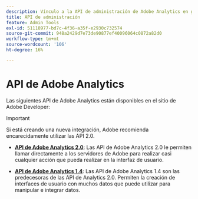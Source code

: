 ```yaml
---
description: Vínculo a la API de administración de Adobe Analytics en github.
title: API de administración
feature: Admin Tools
exl-id: 51118977-bd7c-4f36-a35f-e2930c732574
source-git-commit: 948a2429d7e73de90877ef40096064c0872a82d0
workflow-type: tm+mt
source-wordcount: '106'
ht-degree: 16%

---
```


# API de Adobe Analytics

Las siguientes API de Adobe Analytics están disponibles en el sitio de Adobe Developer:

>[!IMPORTANT]
>
>Si está creando una nueva integración, Adobe recomienda encarecidamente utilizar las API 2.0.


* [**API de Adobe Analytics 2.0**](https://developer.adobe.com/analytics-apis/docs/2.0/): Las API de Adobe Analytics 2.0 le permiten llamar directamente a los servidores de Adobe para realizar casi cualquier acción que pueda realizar en la interfaz de usuario.

* [**API de Adobe Analytics 1.4**](https://developer.adobe.com/analytics-apis/docs/1.4/): Las API de Adobe Analytics 1.4 son las predecesoras de las API de Analytics 2.0. Permiten la creación de interfaces de usuario con muchos datos que puede utilizar para manipular e integrar datos.
